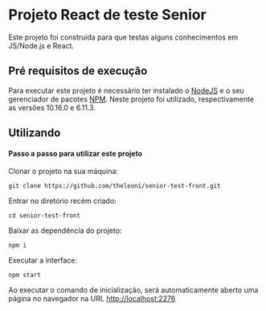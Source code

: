 # Projeto React de teste Senior
Este projeto foi construída para que testas alguns conhecimentos em JS/Node.js e React.

## Pré requisitos de execução
Para executar este projeto é necessário ter instalado o [NodeJS](https://nodejs.org) e o seu gerenciador de pacotes [NPM](https://www.npmjs.com). Neste projeto foi utilizado, respectivamente as versões 10.16.0 e 6.11.3.

## Utilizando
#### Passo a passo para utilizar este projeto
Clonar o projeto na sua máquina:
```
git clone https://github.com/theleoni/senior-test-front.git
```
Entrar no diretório recém criado:
```
cd senior-test-front
```
Baixar as dependência do projeto:
```
npm i
```
Executar a interface:
```
npm start
```

Ao executar o comando de inicialização, será automaticamente aberto uma página no navegador na URL [http://localhost:2276](http://localhost:2276)
